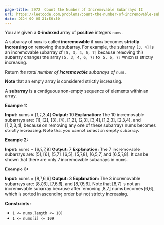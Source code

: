 ```yaml
---
page-title: 2972. Count the Number of Incremovable Subarrays II
url: https://leetcode.com/problems/count-the-number-of-incremovable-subarrays-ii/description/
date: 2024-09-05 21:50:30
---
```

You are given a **0-indexed** array of **positive** integers `nums`.

A subarray of `nums` is called **incremovable** if `nums` becomes **strictly increasing** on removing the subarray. For example, the subarray `[3, 4]` is an incremovable subarray of `[5, 3, 4, 6, 7]` because removing this subarray changes the array `[5, 3, 4, 6, 7]` to `[5, 6, 7]` which is strictly increasing.

Return *the total number of **incremovable** subarrays of* `nums`.

**Note** that an empty array is considered strictly increasing.

A **subarray** is a contiguous non-empty sequence of elements within an array.

**Example 1:**

**Input:** nums = \[1,2,3,4\]
**Output:** 10
**Explanation:** The 10 incremovable subarrays are: \[1\], \[2\], \[3\], \[4\], \[1,2\], \[2,3\], \[3,4\], \[1,2,3\], \[2,3,4\], and \[1,2,3,4\], because on removing any one of these subarrays nums becomes strictly increasing. Note that you cannot select an empty subarray.

**Example 2:**

**Input:** nums = \[6,5,7,8\]
**Output:** 7
**Explanation:** The 7 incremovable subarrays are: \[5\], \[6\], \[5,7\], \[6,5\], \[5,7,8\], \[6,5,7\] and \[6,5,7,8\].
It can be shown that there are only 7 incremovable subarrays in nums.

**Example 3:**

**Input:** nums = \[8,7,6,6\]
**Output:** 3
**Explanation:** The 3 incremovable subarrays are: \[8,7,6\], \[7,6,6\], and \[8,7,6,6\]. Note that \[8,7\] is not an incremovable subarray because after removing \[8,7\] nums becomes \[6,6\], which is sorted in ascending order but not strictly increasing.

**Constraints:**

-   `1 <= nums.length <= 105`
-   `1 <= nums[i] <= 109`